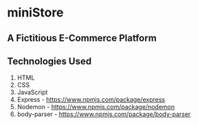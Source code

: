 # miniStore

## A Fictitious E-Commerce Platform

## Technologies Used

1. HTML
2. CSS
3. JavaScript
4. Express - https://www.npmjs.com/package/express
5. Nodemon - https://www.npmjs.com/package/nodemon
6. body-parser - https://www.npmjs.com/package/body-parser
